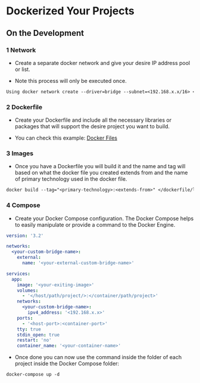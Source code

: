 # Dockerized Your Projects

## On the Development

### 1 Network

- Create a separate docker network and give your desire IP address pool or list.

- Note this process will only be executed once.

```txt
Using docker network create --driver=bridge --subnet=<192.168.x.x/16> <docker-bridge-local>
```

### 2 Dockerfile

- Create your Dockerfile and include all the necessary libraries or packages that will support the desire project you want to build.

- You can check this example: [Docker Files](https://github.com/LordDashMe/knowledge/tree/master/DevOps/OS_Virtualization/Docker/Docker_Files)

### 3 Images

- Once you have a Dockerfile you will build it and the name and tag will based on what the docker file you created extends from and the name of primary technology used in the docker file.

```txt
docker build --tag="<primary-technology>:<extends-from>" </dockerfile/location/path>
```

### 4 Compose

- Create your Docker Compose configuration. The Docker Compose helps to easily manipulate or provide a command to the Docker Engine.

```yml
version: '3.2'

networks:
  <your-custom-bridge-name>:
    external:
      name: '<your-external-custom-bridge-name>'

services:
  app:
    image: '<your-exiting-image>'
    volumes:
      - '</host/path/project/>:</container/path/project>'
    networks:
      <your-custom-bridge-name>:
        ipv4_address: '<192.168.x.x>'
    ports:
      - '<host-port>:<container-port>'
    tty: true
    stdin_open: true
    restart: 'no'
    container_name: '<your-container-name>'
```

- Once done you can now use the command inside the folder of each project inside the Docker Compose folder:

```txt
docker-compose up -d
```
